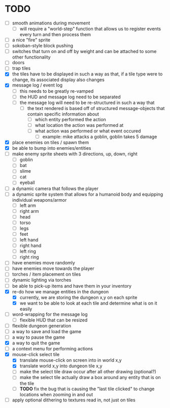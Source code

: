 # TODO

- [ ] smooth animations during movement
    - [ ] will require a "world-step" function that allows us to register events every turn and then process them
- [ ] a nice "fire" sprite
- [ ] sokoban-style block pushing
- [ ] switches that turn on and off by weight and can be attached to some other functionality
- [ ] doors
- [ ] trap tiles
- [x] the tiles have to be displayed in such a way as that, if a tile type were to change, its associated display also changes
- [x] message log / event log
    - [ ] this needs to be greatly re-vamped
    - [ ] the HUD and message log need to be separated
    - [ ] the message log will need to be re-structured in such a way that
        - [ ] the text rendered is based off of structured message-objects that contain specific information about
            - [ ] which entity performed the action
            - [ ] what location the action was performed at
            - [ ] what action was performed or what event occured
                - [ ] example: mike attacks a goblin, goblin takes 5 damage
- [x] place enemies on tiles / spawn them
- [x] be able to bump into enemies/entities
- [ ] make enemy sprite sheets with 3 directions, up, down, right
    - [ ] goblin
    - [ ] bat
    - [ ] slime
    - [ ] cat
    - [ ] eyeball
- [ ] a dynamic camera that follows the player
- [ ] a dynamic sprite system that allows for a humanoid body and equipping individual weapons/armor
    - [ ] left arm
    - [ ] right arm
    - [ ] head
    - [ ] torso
    - [ ] legs
    - [ ] feet
    - [ ] left hand
    - [ ] right hand
    - [ ] left ring
    - [ ] right ring
- [ ] have enemies move randomly
- [ ] have enemies move towards the player
- [ ] torches / item placement on tiles
- [ ] dynamic lighting via torches
- [ ] be able to pick-up items and have them in your inventory
- [x] re-do how we manage entities in the dungeon
    - [x] currently, we are storing the dungeon x,y on each sprite
    - [x] we want to be able to look at each tile and determine what is on it easily
- [ ] word-wrapping for the message log
    - [ ] flexible HUD that can be resized
- [ ] flexible dungeon generation
- [ ] a way to save and load the game
- [ ] a way to pause the game
- [x] a way to quit the game
- [ ] a context menu for performing actions
- [x] mouse-click select tile
    - [x] translate mouse-click on screen into in world x,y
    - [x] translate world x,y into dungeon tile x,y
    - [ ] make the select tile draw occur after all other drawing (optional?)
    - [ ] make the select tile actually draw a box around any entity that is on the tile
    - [ ] **TODO** fix the bug that is causing the "last tile clicked" to change locations when zooming in and out
- [ ] apply optional dithering to textures read in, not just on tiles
